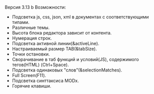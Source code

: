 Версия 3.13 b
Возможности:
- Подсветка js, css, json, xml в документах с соответствующими типами.
- Различные темы.
- Высота блока редактора зависит от контента.
- Нумерация строк.
- Подсветка активной линии(&activeLine).
- Настраиваемый размер TAB(&tabSize).
- Точки остановки.
- Сворачивание в таб функций и условий(JS), содержимого тегов(HTML) (Ctrl+Space).
- Подсветка одинаковых "слов"(&selectionMatches).
- Full Screen(F11).
- Подсветка синттаксиса MODx.
- Горячие клавиши.